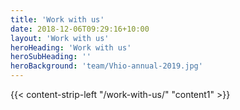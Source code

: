 ```yaml
---
title: 'Work with us'
date: 2018-12-06T09:29:16+10:00
layout: 'Work with us'
heroHeading: 'Work with us'
heroSubHeading: ''
heroBackground: 'team/Vhio-annual-2019.jpg'
---
```


<div>
{{< content-strip-left "/work-with-us/" "content1" >}}
</div>
